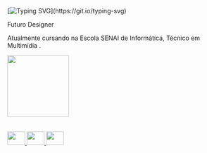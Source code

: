 [![Typing SVG](https://readme-typing-svg.demolab.com?font=clash+display&weight=900&size=26&duration=3000&pause=1000&color=7B87E9&random=false&width=435&lines=Ol%C3%A1%2C+me+chamo+Andr%C3%A9;Seja+bem+vindo+ao+meu+perfil.)](https://git.io/typing-svg)
<div>
  
<p>Futuro Designer</p> 

<p>Atualmente cursando na Escola SENAI de Informática, Técnico em Multimídia .</p>
</div>

<div>
  <a href="https://github.com/andrevinis">
  <img height="140em" src="https://github-readme-stats.vercel.app/api/top-langs/?username=andrevinis&layout=compact&langs_count=7&theme=dark"/>
</div>

<br>

<div style="display: inline_block"><br>
    <img align= alt="adobeillustrator logo" height="30" width="40" src="https://skillicons.dev/icons?i=ai"/>
    <img align= alt="adobephotoshop logo" height="30" width="40"src="https://skillicons.dev/icons?i=ps" height="40"/>
    <img align= alt="figma logo" height="30" width="40" src="https://cdn.jsdelivr.net/gh/devicons/devicon/icons/figma/figma-original.svg"/> 
</div>
